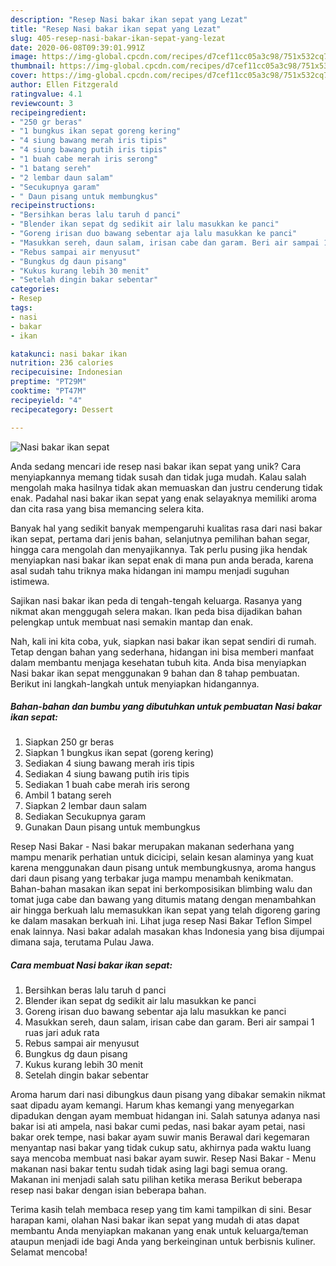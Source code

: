 ```yaml
---
description: "Resep Nasi bakar ikan sepat yang Lezat"
title: "Resep Nasi bakar ikan sepat yang Lezat"
slug: 405-resep-nasi-bakar-ikan-sepat-yang-lezat
date: 2020-06-08T09:39:01.991Z
image: https://img-global.cpcdn.com/recipes/d7cef11cc05a3c98/751x532cq70/nasi-bakar-ikan-sepat-foto-resep-utama.jpg
thumbnail: https://img-global.cpcdn.com/recipes/d7cef11cc05a3c98/751x532cq70/nasi-bakar-ikan-sepat-foto-resep-utama.jpg
cover: https://img-global.cpcdn.com/recipes/d7cef11cc05a3c98/751x532cq70/nasi-bakar-ikan-sepat-foto-resep-utama.jpg
author: Ellen Fitzgerald
ratingvalue: 4.1
reviewcount: 3
recipeingredient:
- "250 gr beras"
- "1 bungkus ikan sepat goreng kering"
- "4 siung bawang merah iris tipis"
- "4 siung bawang putih iris tipis"
- "1 buah cabe merah iris serong"
- "1 batang sereh"
- "2 lembar daun salam"
- "Secukupnya garam"
- " Daun pisang untuk membungkus"
recipeinstructions:
- "Bersihkan beras lalu taruh d panci"
- "Blender ikan sepat dg sedikit air lalu masukkan ke panci"
- "Goreng irisan duo bawang sebentar aja lalu masukkan ke panci"
- "Masukkan sereh, daun salam, irisan cabe dan garam. Beri air sampai 1 ruas jari aduk rata"
- "Rebus sampai air menyusut"
- "Bungkus dg daun pisang"
- "Kukus kurang lebih 30 menit"
- "Setelah dingin bakar sebentar"
categories:
- Resep
tags:
- nasi
- bakar
- ikan

katakunci: nasi bakar ikan 
nutrition: 236 calories
recipecuisine: Indonesian
preptime: "PT29M"
cooktime: "PT47M"
recipeyield: "4"
recipecategory: Dessert

---
```



![Nasi bakar ikan sepat](https://img-global.cpcdn.com/recipes/d7cef11cc05a3c98/751x532cq70/nasi-bakar-ikan-sepat-foto-resep-utama.jpg)

Anda sedang mencari ide resep nasi bakar ikan sepat yang unik? Cara menyiapkannya memang tidak susah dan tidak juga mudah. Kalau salah mengolah maka hasilnya tidak akan memuaskan dan justru cenderung tidak enak. Padahal nasi bakar ikan sepat yang enak selayaknya memiliki aroma dan cita rasa yang bisa memancing selera kita.

Banyak hal yang sedikit banyak mempengaruhi kualitas rasa dari nasi bakar ikan sepat, pertama dari jenis bahan, selanjutnya pemilihan bahan segar, hingga cara mengolah dan menyajikannya. Tak perlu pusing jika hendak menyiapkan nasi bakar ikan sepat enak di mana pun anda berada, karena asal sudah tahu triknya maka hidangan ini mampu menjadi suguhan istimewa.

Sajikan nasi bakar ikan peda di tengah-tengah keluarga. Rasanya yang nikmat akan menggugah selera makan. Ikan peda bisa dijadikan bahan pelengkap untuk membuat nasi semakin mantap dan enak.


Nah, kali ini kita coba, yuk, siapkan nasi bakar ikan sepat sendiri di rumah. Tetap dengan bahan yang sederhana, hidangan ini bisa memberi manfaat dalam membantu menjaga kesehatan tubuh kita. Anda bisa menyiapkan Nasi bakar ikan sepat menggunakan 9 bahan dan 8 tahap pembuatan. Berikut ini langkah-langkah untuk menyiapkan hidangannya.

<!--inarticleads1-->

##### Bahan-bahan dan bumbu yang dibutuhkan untuk pembuatan Nasi bakar ikan sepat:

1. Siapkan 250 gr beras
1. Siapkan 1 bungkus ikan sepat (goreng kering)
1. Sediakan 4 siung bawang merah iris tipis
1. Sediakan 4 siung bawang putih iris tipis
1. Sediakan 1 buah cabe merah iris serong
1. Ambil 1 batang sereh
1. Siapkan 2 lembar daun salam
1. Sediakan Secukupnya garam
1. Gunakan  Daun pisang untuk membungkus


Resep Nasi Bakar - Nasi bakar merupakan makanan sederhana yang mampu menarik perhatian untuk dicicipi, selain kesan alaminya yang kuat karena menggunakan daun pisang untuk membungkusnya, aroma hangus dari daun pisang yang terbakar juga mampu menambah kenikmatan. Bahan-bahan masakan ikan sepat ini berkomposisikan blimbing walu dan tomat juga cabe dan bawang yang ditumis matang dengan menambahkan air hingga berkuah lalu memasukkan ikan sepat yang telah digoreng garing ke dalam masakan berkuah ini. Lihat juga resep Nasi Bakar Teflon Simpel enak lainnya. Nasi bakar adalah masakan khas Indonesia yang bisa dijumpai dimana saja, terutama Pulau Jawa. 

<!--inarticleads2-->

##### Cara membuat Nasi bakar ikan sepat:

1. Bersihkan beras lalu taruh d panci
1. Blender ikan sepat dg sedikit air lalu masukkan ke panci
1. Goreng irisan duo bawang sebentar aja lalu masukkan ke panci
1. Masukkan sereh, daun salam, irisan cabe dan garam. Beri air sampai 1 ruas jari aduk rata
1. Rebus sampai air menyusut
1. Bungkus dg daun pisang
1. Kukus kurang lebih 30 menit
1. Setelah dingin bakar sebentar


Aroma harum dari nasi dibungkus daun pisang yang dibakar semakin nikmat saat dipadu ayam kemangi. Harum khas kemangi yang menyegarkan dipadukan dengan ayam membuat hidangan ini. Salah satunya adanya nasi bakar isi ati ampela, nasi bakar cumi pedas, nasi bakar ayam petai, nasi bakar orek tempe, nasi bakar ayam suwir manis Berawal dari kegemaran menyantap nasi bakar yang tidak cukup satu, akhirnya pada waktu luang saya mencoba membuat nasi bakar ayam suwir. Resep Nasi Bakar - Menu makanan nasi bakar tentu sudah tidak asing lagi bagi semua orang. Makanan ini menjadi salah satu pilihan ketika merasa Berikut beberapa resep nasi bakar dengan isian beberapa bahan. 

Terima kasih telah membaca resep yang tim kami tampilkan di sini. Besar harapan kami, olahan Nasi bakar ikan sepat yang mudah di atas dapat membantu Anda menyiapkan makanan yang enak untuk keluarga/teman ataupun menjadi ide bagi Anda yang berkeinginan untuk berbisnis kuliner. Selamat mencoba!
